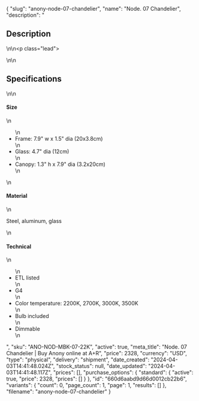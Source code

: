 {
  "slug": "anony-node-07-chandelier",
  "name": "Node. 07 Chandelier",
  "description": "<h2>Description</h2>\n<!-- split -->\n<p class=\"lead\"> </p>\n<!-- split -->\n<h2>Specifications</h2>\n<!-- split -->\n<h4>Size</h4>\n<ul>\n<li>Frame: 7.9\" w x 1.5\" dia (20x3.8cm)</li>\n<li>Glass: 4.7\" dia (12cm)</li>\n<li>Canopy: 1.3\" h x 7.9\" dia (3.2x20cm)</li>\n</ul>\n<h4>Material</h4>\n<p>Steel, aluminum, glass</p>\n<h4>Technical</h4>\n<ul>\n<li>ETL listed</li>\n<li>G4</li>\n<li>Color temperature: 2200K, 2700K, 3000K, 3500K</li>\n<li>Bulb included</li>\n<li>Dimmable</li>\n</ul>",
  "sku": "ANO-NOD-MBK-07-22K",
  "active": true,
  "meta_title": "Node. 07 Chandelier | Buy Anony online at A+R",
  "price": 2328,
  "currency": "USD",
  "type": "physical",
  "delivery": "shipment",
  "date_created": "2024-04-03T14:41:48.024Z",
  "stock_status": null,
  "date_updated": "2024-04-03T14:41:48.117Z",
  "prices": [],
  "purchase_options": {
    "standard": {
      "active": true,
      "price": 2328,
      "prices": []
    }
  },
  "id": "660d6aabd9d66d0012cb22b6",
  "variants": {
    "count": 0,
    "page_count": 1,
    "page": 1,
    "results": []
  },
  "filename": "anony-node-07-chandelier"
}